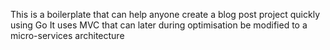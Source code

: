 This is a boilerplate that can help anyone create a blog post project quickly using Go
It uses MVC that can later during optimisation be modified to a micro-services architecture
